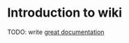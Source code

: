 # Introduction to wiki

TODO: write [great documentation](http://jacobian.org/writing/what-to-write/)
